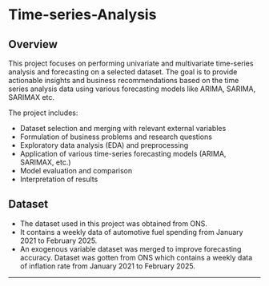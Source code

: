 # Time-series-Analysis


## Overview

This project focuses on performing univariate and multivariate time-series analysis and forecasting on a selected dataset. The goal is to provide actionable insights and business recommendations based on the time series analysis data using various forecasting models like ARIMA, SARIMA, SARIMAX etc.

The project includes:

- Dataset selection and merging with relevant external variables
- Formulation of business problems and research questions
- Exploratory data analysis (EDA) and preprocessing
- Application of various time-series forecasting models (ARIMA, SARIMAX, etc.)
- Model evaluation and comparison
- Interpretation of results

## Dataset

- The dataset used in this project was obtained from ONS.  
- It contains a weekly data of automotive fuel spending from January 2021 to February 2025.  
- An exogenous variable dataset was merged to improve forecasting accuracy. Dataset was gotten from ONS which contains a weekly data of inflation rate from January 2021 to February 2025.

---
